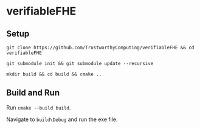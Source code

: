 # verifiableFHE

## Setup 

```
git clone https://github.com/TrustworthyComputing/verifiableFHE && cd verifiableFHE

git submodule init && git submodule update --recursive

mkdir build && cd build && cmake ..

```

## Build and Run
Run `cmake --build build`.

Navigate to `build\Debug` and run the exe file.

